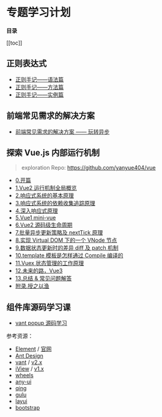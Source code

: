 # 专题学习计划

**目录**

[[toc]]

## 正则表达式

- [正则手记——语法篇](https://yanyue404.github.io/blog/posts/?id=113)
- [正则手记——方法篇](https://yanyue404.github.io/blog/posts/?id=245)
- [正则手记——实例篇](https://yanyue404.github.io/blog/posts/?id=230)

## 前端常见需求的解决方案

- [前端常见需求的解决方案 —— 玩转异步](https://yanyue404.github.io/blog/posts/?id=248)

## 探索 Vue.js 内部运行机制

> exploration Repo: https://github.com/yanyue404/vue

- [0.开篇](/topic/vue-explore/0.开篇.html)
- [1.Vue2 运行机制全局概览](/topic/vue-explore/1.Vue2%20运行机制全局概览.html)
- [2.响应式系统的基本原理](/topic/vue-explore/2.响应式系统的基本原理.html)
- [3.响应式系统的依赖收集追踪原理](/topic/vue-explore/3.响应式系统的依赖收集追踪原理.html)
- [4.深入响应式原理](/topic/vue-explore/4.深入响应式原理.html)
- [5.Vue1 mini-vue](/topic/vue-explore/5.Vue1%20mini-vue.html)
- [6.Vue2 源码级生命周期](/topic/vue-explore/6.Vue2%20源码级生命周期.html)
- [7.批量异步更新策略及 nextTick 原理](/topic/vue-explore/7.批量异步更新策略及%20nextTick%20原理.html)
- [8.实现 Virtual DOM 下的一个 VNode 节点](/topic/vue-explore/8.实现%20Virtual%20DOM%20下的一个%20VNode%20节点.html)
- [9.数据状态更新时的差异 diff 及 patch 机制](/topic/vue-explore/9.数据状态更新时的差异%20diff%20及%20patch%20机制.html)
- [10.template 模板是怎样通过 Compile 编译的](/topic/vue-explore/10.template%20模板是怎样通过%20Compile%20编译的.html)
- [11.Vuex 状态管理的工作原理](/topic/vue-explore/11.Vuex%20状态管理的工作原理.html)
- [12.未来的路，Vue3](/topic/vue-explore/12.未来的路，Vue3.html)
- [13.总结 & 常见问题解答](/topic/vue-explore/13.总结%20&%20常见问题解答.html)
- [附录.授之以渔](/topic/vue-explore/附录.授之以渔.html)

## 组件库源码学习课

- [vant popup 源码学习](https://github.com/yanyue404/blog/issues/250)

参考资源：

- [Element](https://github.com/ElemeFE/element) / [官网](https://element.eleme.cn/#/zh-CN)
- [Ant Design](https://ant.design/)
- [vant](https://github.com/youzan/vant) / [v2.x](https://github.com/youzan/vant/tree/2.x/src)
- [iView](https://www.iviewui.com/) / [v1.x](https://github.com/iview/iview/tree/1.x/src/components)
- [wheels](https://github.com/FrankFang/wheels)
- [any-ui](https://github.com/any86/any-ui)
- [qing](https://github.com/veedrin/qing)
- [gulu](https://github.com/FrankFang/gulu)
- [layui](https://www.layui.com/)
- [bootstrap](https://www.bootcss.com/)
